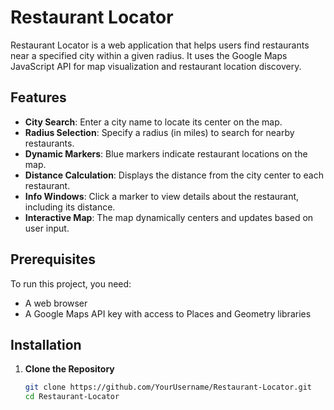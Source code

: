 # Restaurant Locator

Restaurant Locator is a web application that helps users find restaurants near a specified city within a given radius. It uses the Google Maps JavaScript API for map visualization and restaurant location discovery.

## Features

- **City Search**: Enter a city name to locate its center on the map.
- **Radius Selection**: Specify a radius (in miles) to search for nearby restaurants.
- **Dynamic Markers**: Blue markers indicate restaurant locations on the map.
- **Distance Calculation**: Displays the distance from the city center to each restaurant.
- **Info Windows**: Click a marker to view details about the restaurant, including its distance.
- **Interactive Map**: The map dynamically centers and updates based on user input.

## Prerequisites

To run this project, you need:
- A web browser
- A Google Maps API key with access to Places and Geometry libraries

## Installation

1. **Clone the Repository**
   ```bash
   git clone https://github.com/YourUsername/Restaurant-Locator.git
   cd Restaurant-Locator
